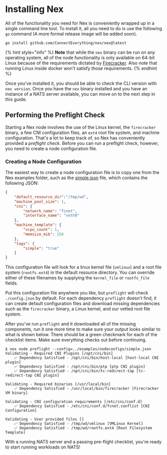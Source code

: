 # Installing Nex
All of the functionality you need for Nex is conveniently wrapped up in a single command line tool. To install it, all you need to do is use the following `go` command (A more formal release image will be added soon).

```
go install github.com/ConnectEverything/nex/nex@latest
```

{% hint style="info" %}
**Note** that while the `nex` binary can be run on any operating system, all of the node functionality is only available on 64-bit Linux because of the requirements dictated by [Firecracker](https://firecracker-microvm.github.io). Also note that running Linux inside docker won't satisfy those requirements.
{% endhint %}

Once you've installed it, you should be able to check the CLI version with `nex version`. Once you have the `nex` binary installed and you have an instance of a NATS server available, you can move on to the next step in this guide.

## Performing the Preflight Check
Starting a Nex node involves the use of the Linux kernel, the `firecracker` binary, a few CNI configuration files, an `ext4` root file system, and machine configuration. That's a lot to keep track of, so Nex has conveniently provided a _preflight check_. Before you can run a preflight check, however, you need to create a node configuration file.

### Creating a Node Configuration
The easiest way to create a node configuration file is to copy one from the Nex examples folder, such as the [simple.json](https://github.com/ConnectEverything/nex/blob/main/examples/nodeconfigs/simple.json) file, which contains the following JSON:

```json
{
    "default_resource_dir":"/tmp/wd",
    "machine_pool_size": 1,
    "cni": {
        "network_name": "fcnet",
        "interface_name": "veth0"
    },
    "machine_template": {
        "vcpu_count": 1,
        "memsize_mib": 256
    },
    "tags": {
        "simple": "true"
    }
}
```

This configuration file will look for a linux kernel file (`vmlinux`) and a root file system (`rootfs.ext4`) in the default resource directory. You can override either of these filenames by supplying the `kernel_file` or `rootfs_file` fields.

Put this configuration file anywhere you like, but `preflight` will check `./config.json` by default. For each dependency `preflight` doesn't find, it can create default configuration files and download missing dependencies such as the `firecracker` binary, a Linux kernel, and our vetted root file system.

After you've run `preflight` and it downloaded all of the missing components, run it one more time to make sure your output looks similar to what is shown below. There should be a green checkmark for each of the checklist items. Make sure everything checks out before continuing.

```
$ nex node preflight --config=../examples/nodeconfigs/simple.json
Validating - Required CNI Plugins [/opt/cni/bin]
	✅ Dependency Satisfied - /opt/cni/bin/host-local [host-local CNI plugin]
	✅ Dependency Satisfied - /opt/cni/bin/ptp [ptp CNI plugin]
	✅ Dependency Satisfied - /opt/cni/bin/tc-redirect-tap [tc-redirect-tap CNI plugin]

Validating - Required binaries [/usr/local/bin]
	✅ Dependency Satisfied - /usr/local/bin/firecracker [Firecracker VM binary]

Validating - CNI configuration requirements [/etc/cni/conf.d]
	✅ Dependency Satisfied - /etc/cni/conf.d/fcnet.conflist [CNI Configuration]

Validating - User provided files []
	✅ Dependency Satisfied - /tmp/wd/vmlinux [VMLinux Kernel]
	✅ Dependency Satisfied - /tmp/wd/rootfs.ext4 [Root Filesystem Template]
```

With a running NATS server and a passing pre-flight checklist, you're ready to start running workloads on NATS!